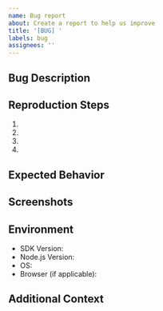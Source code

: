 ```yaml
---
name: Bug report
about: Create a report to help us improve
title: '[BUG] '
labels: bug
assignees: ''
---
```


## Bug Description

<!-- A clear and concise description of what the bug is -->

## Reproduction Steps

<!-- Steps to reproduce the behavior -->

1.
2.
3.
4.

## Expected Behavior

<!-- A clear and concise description of what you expected to happen -->

## Screenshots

<!-- If applicable, add screenshots to help explain your problem -->

## Environment

- SDK Version: <!-- e.g. 1.2.3 -->
- Node.js Version: <!-- e.g. 14.17.0 -->
- OS: <!-- e.g. Windows 10, macOS 11.4, Ubuntu 20.04 -->
- Browser (if applicable): <!-- e.g. Chrome 91, Firefox 89 -->

## Additional Context

<!-- Add any other context about the problem here -->
